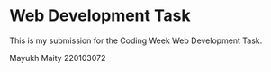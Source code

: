 # Web Development Task
This is my submission for the Coding Week Web Development Task.

Mayukh Maity
220103072

